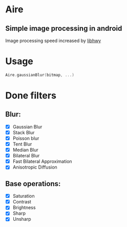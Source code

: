 # Aire

## Simple image processing in android

Image processing speed increased by [libhwy](https://github.com/google/highway)

# Usage
```kotlin
Aire.gaussianBlur(bitmap, ...)
```

# Done filters

## Blur:
- [x] Gaussian Blur
- [x] Stack Blur
- [x] Poisson blur
- [x] Tent Blur
- [x] Median Blur
- [x] Bilateral Blur
- [x] Fast Bilateral Approximation
- [x] Anisotropic Diffusion

## Base operations:
- [x] Saturation
- [x] Contrast
- [x] Brightness
- [x] Sharp
- [x] Unsharp